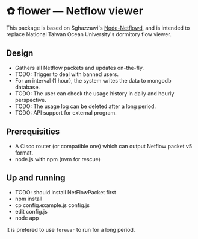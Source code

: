 ✿ flower — Netflow viewer
==========================

This package is based on Sghazzawi's [Node-Netflowd](https://github.com/Sghazzawi/Node-Netflowd),
and is intended to replace National Taiwan Ocean University's dormitory
flow viewer.

Design
------
* Gathers all Netflow packets and updates on-the-fly.
* TODO: Trigger to deal with banned users.
* For an interval (1 hour), the system writes the data to mongodb
  database.
* TODO: The user can check the usage history in daily and hourly
  perspective.
* TODO: The usage log can be deleted after a long period.
* TODO: API support for external program.

Prerequisities
--------------
* A Cisco router (or compatible one) which can output Netflow packet v5
  format.
* node.js with npm (nvm for rescue)

Up and running
--------------
* TODO: should install NetFlowPacket first
* npm install
* cp config.example.js config.js
* edit config.js
* node app

It is prefered to use `forever` to run for a long period.
